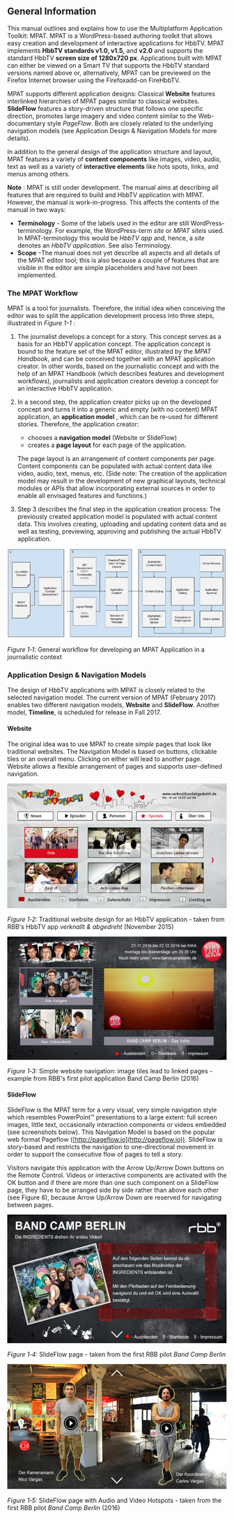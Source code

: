## General Information

This manual outlines and explains how to use the Multiplatform Application Toolkit: MPAT. MPAT is a WordPress-based authoring toolkit that allows easy creation and development of interactive applications for HbbTV. MPAT implements **HbbTV standards v1.0, v1.5,** and **v2.0** and supports the standard HbbTV **screen size of 1280x720 px**. Applications built with MPAT can either be viewed on a Smart TV that supports the HbbTV standard versions named above or, alternatively, MPAT can be previewed on the Firefox Internet browser using the Firefoxadd-on FireHbbTV.

MPAT supports different application designs: Classical **Website** features interlinked hierarchies of MPAT pages similar to classical websites. **SlideFlow** features a story-driven structure that follows one specific direction, promotes large imagery and video content similar to the Web-documentary style *PageFlow*. Both are closely related to the underlying navigation models (see Application Design &amp; Navigation Models for more details).

In addition to the general design of the application structure and layout, MPAT features a variety of **content components** like images, video, audio, text as well as a variety of **interactive elements** like hots spots, links, and menus among others.

**Note** : MPAT is still under development. The manual aims at describing all features that are required to build and HbbTV application with MPAT. However, the manual is work-in-progress. This affects the contents of the manual in two ways:

+ **Terminology** - Some of the labels used in the editor are still WordPress-terminology. For example, the WordPress-term *site* or *MPAT site*is used. In MPAT-terminology this would be *HbbTV app* and, hence, a *site* denotes an *HbbTV application*. See also Terminology.
+ **Scope** –The manual does not yet describe all aspects and all details of the MPAT editor tool; this is also because a couple of features that are visible in the editor are simple placeholders and have not been implemented.

### The MPAT Workflow

MPAT is a tool for journalists. Therefore, the initial idea when conceiving the editor was to split the application development process into three steps, illustrated in *Figure 1-1* :

1. The journalist develops a concept for a story. This concept serves as a basis for an HbbTV application concept. The application concept is bound to the feature set of the MPAT editor, illustrated by the *MPAT Handbook*, and can be conceived together with an MPAT application creator. In other words, based on the journalistic concept and with the help of an MPAT Handbook (which describes features and development workflows), journalists and application creators develop a concept for an interactive HbbTV application.

2. In a second step, the application creator picks up on the developed concept and turns it into a generic and empty (with no content) MPAT application, an **application model** , which can be re-used for different stories. Therefore, the application creator:
	+ chooses a **navigation model**  (Website or SlideFlow)
	+ creates a **page layout** for each page of the application.

	The page layout is an arrangement of content components per page. Content components can be populated with actual content data like video, audio, text, menus, etc.
(Side note: The creation of the application model may result in the development of new graphical layouts, technical modules or APIs that allow incorporating external sources in order to enable all envisaged features and functions.)

3. Step 3 describes the final step in the application creation process: The previously created application model is populated with actual content data. This involves creating, uploading and updating content data and as well as testing, previewing, approving and publishing the actual HbbTV application.

![MPAT Workflow](/images/workflow.png)

*Figure 1‑1*: General workflow for developing an MPAT Application in a journalistic context

### Application Design & Navigation Models

The design of HbbTV applications with MPAT is closely related to the selected navigation model. The current version of MPAT (February 2017) enables two different navigation models, **Website** and **SlideFlow**. Another model, **Timeline**, is scheduled for release in Fall 2017.

#### Website

The original idea was to use MPAT to create *simple* pages that look like traditional websites. The Navigation Model is based on buttons, clickable tiles or an overall menu. Clicking on either will lead to another page. Website allows a flexible arrangement of pages and supports user-defined navigation.

![Traditional Website - 1](/images/web_1.png)

*Figure 1‑2:* Traditional website design for an HbbTV application - taken from RBB's HbbTV app *verknallt &amp; abgedreht* (November 2015)

![Traditional Website - 2](/images/web_2.png)

*Figure 1‑3:* Simple website navigation: image tiles lead to linked pages - example from RBB's first pilot application Band Camp Berlin (2016)

#### SlideFlow

SlideFlow is the MPAT term for a very visual, very simple navigation style which resembles PowerPoint™ presentations to a large extent: full screen images, little text, occasionally interaction components or videos embedded (see screenshots below). This Navigation Model is based on the popular web format Pageflow ([http://pageflow.io](http://pageflow.io)). SlideFlow is story-based and restricts the navigation to one-directional movement in order to support the consecutive flow of pages to tell a story.

Visitors navigate this application with the Arrow Up/Arrow Down buttons on the Remote Control. Videos or interactive components are activated with the OK button and if there are more than one such component on a SlideFlow page, they have to be arranged side by side rather than above each other (see Figure 6), because Arrow Up/Arrow Down are reserved for navigating between pages.

![SlideFlow - 1](/images/slideflow_1.png)

*Figure 1‑4:* SlideFlow page - taken from the first RBB pilot *Band Camp Berlin*

![SlideFlow - 2](/images/slideflow_2.png)

*Figure 1‑5:* SlideFlow page with Audio and Video Hotspots - taken from the first RBB pilot *Band Camp Berlin* (2016)